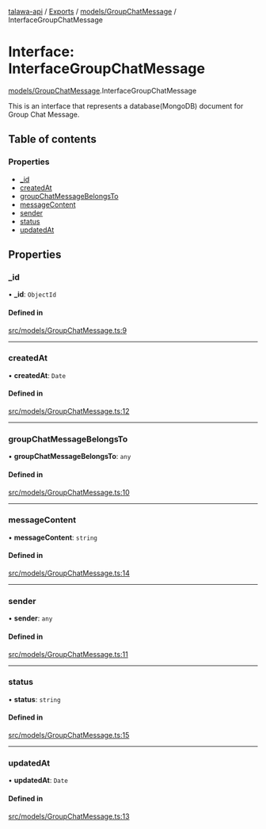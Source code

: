[talawa-api](../README.md) / [Exports](../modules.md) / [models/GroupChatMessage](../modules/models_GroupChatMessage.md) / InterfaceGroupChatMessage

# Interface: InterfaceGroupChatMessage

[models/GroupChatMessage](../modules/models_GroupChatMessage.md).InterfaceGroupChatMessage

This is an interface that represents a database(MongoDB) document for Group Chat Message.

## Table of contents

### Properties

- [\_id](models_GroupChatMessage.InterfaceGroupChatMessage.md#_id)
- [createdAt](models_GroupChatMessage.InterfaceGroupChatMessage.md#createdat)
- [groupChatMessageBelongsTo](models_GroupChatMessage.InterfaceGroupChatMessage.md#groupchatmessagebelongsto)
- [messageContent](models_GroupChatMessage.InterfaceGroupChatMessage.md#messagecontent)
- [sender](models_GroupChatMessage.InterfaceGroupChatMessage.md#sender)
- [status](models_GroupChatMessage.InterfaceGroupChatMessage.md#status)
- [updatedAt](models_GroupChatMessage.InterfaceGroupChatMessage.md#updatedat)

## Properties

### \_id

• **\_id**: `ObjectId`

#### Defined in

[src/models/GroupChatMessage.ts:9](https://github.com/PalisadoesFoundation/talawa-api/blob/de4debc/src/models/GroupChatMessage.ts#L9)

___

### createdAt

• **createdAt**: `Date`

#### Defined in

[src/models/GroupChatMessage.ts:12](https://github.com/PalisadoesFoundation/talawa-api/blob/de4debc/src/models/GroupChatMessage.ts#L12)

___

### groupChatMessageBelongsTo

• **groupChatMessageBelongsTo**: `any`

#### Defined in

[src/models/GroupChatMessage.ts:10](https://github.com/PalisadoesFoundation/talawa-api/blob/de4debc/src/models/GroupChatMessage.ts#L10)

___

### messageContent

• **messageContent**: `string`

#### Defined in

[src/models/GroupChatMessage.ts:14](https://github.com/PalisadoesFoundation/talawa-api/blob/de4debc/src/models/GroupChatMessage.ts#L14)

___

### sender

• **sender**: `any`

#### Defined in

[src/models/GroupChatMessage.ts:11](https://github.com/PalisadoesFoundation/talawa-api/blob/de4debc/src/models/GroupChatMessage.ts#L11)

___

### status

• **status**: `string`

#### Defined in

[src/models/GroupChatMessage.ts:15](https://github.com/PalisadoesFoundation/talawa-api/blob/de4debc/src/models/GroupChatMessage.ts#L15)

___

### updatedAt

• **updatedAt**: `Date`

#### Defined in

[src/models/GroupChatMessage.ts:13](https://github.com/PalisadoesFoundation/talawa-api/blob/de4debc/src/models/GroupChatMessage.ts#L13)
